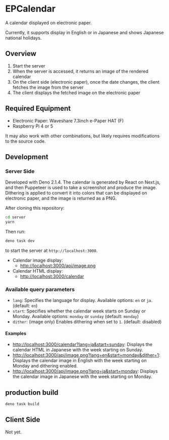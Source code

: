 # EPCalendar

A calendar displayed on electronic paper.

Currently, it supports display in English or in Japanese and shows Japanese national holidays.

## Overview

1. Start the server
2. When the server is accessed, it returns an image of the rendered calendar
3. On the client side (electronic paper), once the date changes, the client fetches the image from the server
4. The client displays the fetched image on the electronic paper

## Required Equipment

- Electronic Paper: Waveshare 7.3inch e-Paper HAT (F)
- Raspberry Pi 4 or 5

It may also work with other combinations, but likely requires modifications to the source code.

## Development

### Server Side

Developed with Deno 2.1.4.
The calendar is generated by React on Next.js, and then Puppeteer is used to take a screenshot and produce the image.  
Dithering is applied to convert it into colors that can be displayed on electronic paper, and the image is returned as a PNG.

After cloning this repository:

```bash
cd server
yarn
```

Then run:

```bash
deno task dev
```

to start the server at `http://localhost:3000`.

- Calendar image display:
  - <http://localhost:3000/api/image.png>
- Calendar HTML display:
  - <http://localhost:3000/calendar>

### Available query parameters

- `lang`: Specifies the language for display. Available options: `en` or `ja`. (default: `en`)
- `start`: Specifies whether the calendar week starts on Sunday or Monday. Available options: `monday` or `sunday` (default: `monday`)
- `dither`: (image only) Enables dithering when set to `1`. (default: disabled)

#### Examples

- <http://localhost:3000/calendar?lang=ja&start=sunday>: Displays the calendar HTML in Japanese with the week starting on Sunday.
- <http://localhost:3000/api/image.png?lang=en&start=monday&dither=1>: Displays the calendar image in English with the week starting on Monday and dithering enabled.
- <http://localhost:3000/api/image.png?lang=ja&start=monday>: Displays the calendar image in Japanese with the week starting on Monday.

## production build

```bash
deno task build
```

## Client Side

Not yet.
